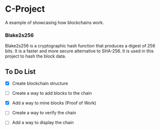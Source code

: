 # C-Project
A example of showcasing how blockchains work.


### Blake2s256
Blake2s256 is a cryptographic hash function that produces a digest of 256 bits. It is a faster and more secure alternative to SHA-256. It is used in this project to hash the block data.

## To Do List

- [x] Create blockchain structure
- [ ] Create a way to add blocks to the chain
- [x] Add a way to mine blocks (Proof of Work)
- [ ] Create a way to verify the chain
- [ ] Add a way to display the chain

